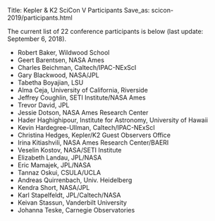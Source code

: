 Title: Kepler & K2 SciCon V Participants
Save_as: scicon-2019/participants.html

The current list of 22 conference participants is below (last update: September 6, 2018).

* Robert Baker, Wildwood School
* Geert Barentsen, NASA Ames
* Charles Beichman, Caltech/IPAC-NExScI
* Gary Blackwood, NASA/JPL
* Tabetha Boyajian, LSU
* Alma Ceja, University of California, Riverside
* Jeffrey Coughlin, SETI Institute/NASA Ames
* Trevor David, JPL
* Jessie Dotson, NASA Ames Research Center
* Hader Haghighipour, Institute for Astronomy, University of Hawaii
* Kevin Hardegree-Ullman, Caltech/IPAC-NExScI
* Christina Hedges, Kepler/K2 Guest Observers Office	
* Irina Kitiashvili, NASA Ames Research Center/BAERI
* Veselin Kostov, NASA/SETI Institute	
* Elizabeth Landau, JPL/NASA
* Eric Mamajek, JPL/NASA
* Tannaz Oskui, CSULA/UCLA
* Andreas Quirrenbach, Univ. Heidelberg
* Kendra Short, NASA/JPL
* Karl Stapelfeldt, JPL/Caltech/NASA
* Keivan Stassun, Vanderbilt University
* Johanna Teske, Carnegie Observatories	
